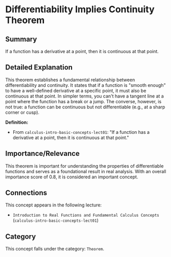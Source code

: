 # Differentiability Implies Continuity Theorem

## Summary
If a function has a derivative at a point, then it is continuous at that point.

## Detailed Explanation
This theorem establishes a fundamental relationship between differentiability and continuity. It states that if a function is "smooth enough" to have a well-defined derivative at a specific point, it must also be continuous at that point. In simpler terms, you can't have a tangent line at a point where the function has a break or a jump. The converse, however, is not true: a function can be continuous but not differentiable (e.g., at a sharp corner or cusp).

**Definition:**
*   From `calculus-intro-basic-concepts-lect01`: "If a function has a derivative at a point, then it is continuous at that point."

## Importance/Relevance
This theorem is important for understanding the properties of differentiable functions and serves as a foundational result in real analysis. With an overall importance score of 0.8, it is considered an important concept.

## Connections
This concept appears in the following lecture:
*   `Introduction to Real Functions and Fundamental Calculus Concepts` (`calculus-intro-basic-concepts-lect01`)

## Category
This concept falls under the category: `Theorem`.
